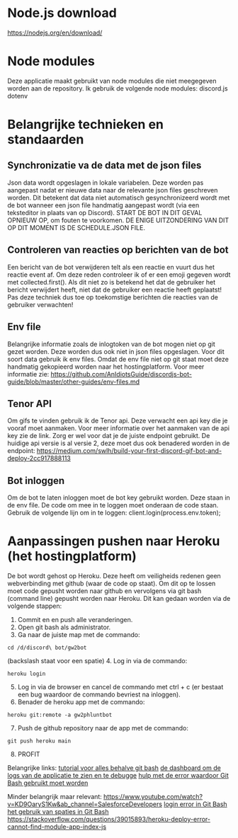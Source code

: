 # Node.js download
https://nodejs.org/en/download/

# Node modules
Deze applicatie maakt gebruikt van node modules die niet meegegeven worden aan de repository. Ik gebruik de volgende node modules:
discord.js
dotenv

# Belangrijke technieken en standaarden

## Synchronizatie va de data met de json files
Json data wordt opgeslagen in lokale variabelen. Deze worden pas aangepast nadat er nieuwe data naar de relevante json files geschreven worden. Dit betekent
dat data niet automatisch gesynchronizeerd wordt met de bot wanneer een json file handmatig aangepast wordt (via een teksteditor in plaats van op Discord).
START DE BOT IN DIT GEVAL OPNIEUW OP, om fouten te voorkomen. DE ENIGE UITZONDERING VAN DIT OP DIT MOMENT IS DE SCHEDULE.JSON FILE.

## Controleren van reacties op berichten van de bot
Een bericht van de bot verwijderen telt als een reactie en vuurt dus het reactie event af. Om deze reden controleer ik of er een emoji gegeven wordt met
collected.first(). Als dit niet zo is betekend het dat de gebruiker het bericht verwijdert heeft, niet dat de gebruiker een reactie heeft geplaatst! Pas deze
techniek dus toe op toekomstige berichten die reacties van de gebruiker verwachten!

## Env file
Belangrijke informatie zoals de inlogtoken van de bot mogen niet op git gezet worden. Deze worden dus ook niet in json files opgeslagen. Voor dit soort
data gebruik ik env files. Omdat de env file niet op git staat moet deze handmatig gekopieerd worden naar het hostingplatform. Voor meer informatie zie:
https://github.com/AnIdiotsGuide/discordjs-bot-guide/blob/master/other-guides/env-files.md

## Tenor API
Om gifs te vinden gebruik ik de Tenor api. Deze verwacht een api key die je vooraf moet aanmaken. Voor meer informatie over het aanmaken van de api key zie
de link. Zorg er wel voor dat je de juiste endpoint gebruikt. De huidige api versie is al versie 2, deze moet dus ook benadered worden in de endpoint:
https://medium.com/swlh/build-your-first-discord-gif-bot-and-deploy-2cc917888113

## Bot inloggen
Om de bot te laten inloggen moet de bot key gebruikt worden. Deze staan in de env file. De code om mee in te loggen moet onderaan de code staan.
Gebruik de volgende lijn om in te loggen:
client.login(process.env.token);

# Aanpassingen pushen naar Heroku (het hostingplatform)
De bot wordt gehost op Heroku. Deze heeft om veiligheids redenen geen webverbinding met github (waar de code op staat). Om dit op te lossen
moet code gepusht worden naar github en vervolgens via git bash (command line) gepusht worden naar Heroku. Dit kan gedaan worden via de volgende stappen:
1. Commit en en push alle veranderingen.
2. Open git bash als administrator.
3. Ga naar de juiste map met de commando:
```
cd /d/discord\ bot/gw2bot  
```
(backslash staat voor een spatie)
4. Log in via de commando:  
```
heroku login
```
5. Log in via de browser en cancel de commando met ctrl + c (er bestaat een bug waardoor de commando bevriest na inloggen).
6. Benader de heroku app met de commando:  
```
heroku git:remote -a gw2phluntbot
```
7. Push de github repository naar de app met de commando:  
```
git push heroku main
```
8. PROFIT

Belangrijke links:
[tutorial voor alles behalve git bash](https://www.youtube.com/watch?v=Pck6JvLCBVk&ab_channel=TheBelgiumGames)
[de dashboard om de logs van de applicatie te zien en te debugge](https://dashboard.heroku.com/apps/gw2phluntbot/logs)
[hulp met de error waardoor Git Bash gebruikt moet worden](https://namespaceit.com/blog/items-could-not-be-retrieved-internal-server-error-heroku-and-github)

Minder belangrijk maar relevant:
https://www.youtube.com/watch?v=KD9OaryS1Kw&ab_channel=SalesforceDevelopers
[login error in Git Bash](https://stackoverflow.com/questions/55955948/heroku-login-success-but-then-freezes)
[het gebruik van spaties in Git Bash](https://apple.stackexchange.com/questions/14683/how-to-cd-to-a-directory-with-a-name-containing-spaces-in-bash)
https://stackoverflow.com/questions/39015893/heroku-deploy-error-cannot-find-module-app-index-js
